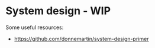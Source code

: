 # System design - WIP

Some useful resources:
 - https://github.com/donnemartin/system-design-primer

